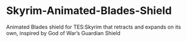 # Skyrim-Animated-Blades-Shield
Animated Blades shield for TES:Skyrim that retracts and expands on its own, inspired by God of War’s Guardian Shield
